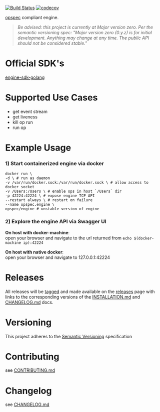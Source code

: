 [![Build Status](https://travis-ci.org/opspec-io/engine.svg?branch=master)](https://travis-ci.org/opspec-io/engine)
[![codecov](https://codecov.io/gh/opspec-io/engine/branch/master/graph/badge.svg)](https://codecov.io/gh/opspec-io/engine)

[opspec](http://opspec.io) compliant engine.

> *Be advised: this project is currently at Major version zero. Per the
> semantic versioning spec: "Major version zero (0.y.z) is for initial
> development. Anything may change at any time. The public API should
> not be considered stable."*

# Official SDK's

[engine-sdk-golang](https://github.com/opspec-io/engine-sdk-golang)

# Supported Use Cases

- get event stream
- get liveness
- kill op run
- run op

# Example Usage

### 1) Start containerized engine via docker

```SHELL
docker run \
-d \ # run as daemon
-v /var/run/docker.sock:/var/run/docker.sock \ # allow access to docker socket
-v /Users:/Users \ # enable ops in host `/Users` dir
-p 42224:42224 \ # expose engine TCP API
--restart always \ # restart on failure
--name opspec.engine \
opspec/engine # unstable version of engine
```

### 2) Explore the engine API via Swagger UI

**On host with docker-machine**:  
open your browser and navigate to the url returned from `echo
$(docker-machine ip):42224`

**On host with native docker**:  
open your browser and navigate to 127.0.0.1:42224

# Releases

All releases will be [tagged](https://github.com/opspec-io/engine/tags)
and made available on the
[releases](https://github.com/opspec-io/engine/releases) page with links
to the corresponding versions of the [INSTALLATION.md](INSTALLATION.md)
and [CHANGELOG.md](CHANGELOG.md) docs.

# Versioning

This project adheres to the [Semantic Versioning](http://semver.org/)
specification

# Contributing

see [CONTRIBUTING.md](CONTRIBUTING.md)

# Changelog

see [CHANGELOG.md](CHANGELOG.md)
